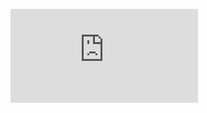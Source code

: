 

<!DOCTYPE html>
<html>
<figure><embed src="https://wakatime.com/share/@c8171554-159d-4c64-bb06-721c24f968c0/1181fb41-9cfd-49c1-b176-a3c741370211.svg"></embed></figure>
</html>


